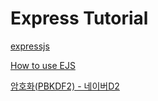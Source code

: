 # Express Tutorial

[expressjs](https://expressjs.com/)

[How to use EJS](https://www.digitalocean.com/community/tutorials/how-to-use-ejs-to-template-your-node-application)

[암호화(PBKDF2) - 네이버D2](https://d2.naver.com/helloworld/318732)
